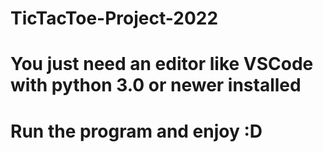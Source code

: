 # TicTacToe-Project-2022

<!-- Enjoy my first project wrote in python -->
<!-- If you have any request there's my github : https://github.com/Shaxens -->

# You just need an editor like VSCode with python 3.0 or newer installed
# Run the program and enjoy :D